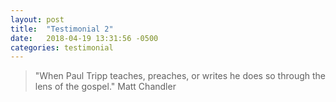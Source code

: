 ```yaml
---
layout: post
title:  "Testimonial 2"
date:   2018-04-19 13:31:56 -0500
categories: testimonial
---
```

<blockquote class="testimonial">
	"When Paul Tripp teaches, preaches, or writes he does so through the lens of the gospel." 
	<span class="testimonial-author">
		Matt Chandler
	</span>	
</blockquote>
